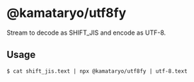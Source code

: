 # @kamataryo/utf8fy

Stream to decode as SHIFT_JIS and encode as UTF-8.

## Usage

```
$ cat shift_jis.text | npx @kamataryo/utf8fy | utf-8.text
```
